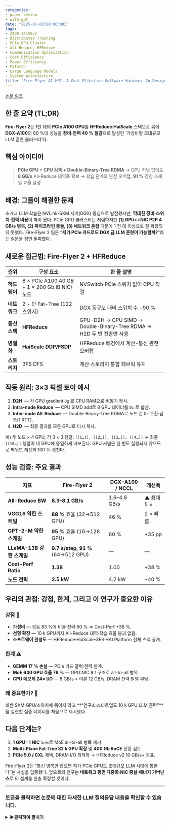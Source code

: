 ```yaml
---
categories:
- paper-review
- with-gpt
date: "2025-07-01T00:00:00Z"
tags:
- 2408.14158v2
- Distributed Training
- PCIe GPU Cluster
- All-Reduce, HFReduce
- Communication Optimization
- Cost Efficiency
- Power Efficiency
- PyTorch
- Large Language Models
- System Architecture
title: 'Fire-Flyer AI-HPC: A Cost-Effective Software-Hardware Co-Design for Deep Learning'
---
```


[논문 링크](https://arxiv.org/abs/2408.14158v2)


## 한 줄 요약 (TL;DR)

**Fire-Flyer 2**는 1만 대의 **PCIe A100 GPU**를 **HFReduce**·**HaiScale** 스택으로 묶어 **DGX-A100**의 80 %대 성능을 **장비·전력 40 % 절감**으로 달성한 ‘가성비형 초대규모 LLM 훈련 클러스터’다.&#x20;
<!--more-->
## 핵심 아이디어

> **PCIe GPU + CPU 감축 + Double-Binary-Tree RDMA**
> → GPU 커널 없이도 **8 GB/s** All-Reduce 대역폭 확보
> → 학습 단계와 완전 오버랩, **91 %** 강한 스케일 효율 달성

## 배경: 그들이 해결한 문제

초거대 LLM 학습은 NVLink-SXM 서버(DGX) 중심으로 발전했지만, **막대한 장비·스위치·전력 비용**이 벽이 됐다. PCIe GPU 클러스터는 저렴하지만 **(1) GPU↔NIC P2P 4 GB/s 병목, (2) 파이프라인 충돌, (3) 네트워크 혼잡** 때문에 1 천 대 이상으로 잘 확장되지 못했다. Fire-Flyer 2 팀은 “**저가 PCIe 카드로도 DGX 급 LLM 훈련이 가능할까?**”라는 질문을 정면 돌파했다.

## 새로운 접근법: **Fire-Flyer 2 + HFReduce**

| 층위        | 구성 요소                                      | 한 줄 설명                                                         |
| --------- | ------------------------------------------ | -------------------------------------------------------------- |
| **하드웨어**  | 8 × PCIe A100 40 GB + 1 × 200 Gb IB NIC/노드 | NVSwitch·PCIe 스위치 없이 CPU 직결                                    |
| **네트워크**  | 2 - 단 Fat-Tree (122 스위치)                   | DGX 동규모 대비 스위치 수 -90 %                                         |
| **통신 스택** | **HFReduce**                               | GPU-D2H → CPU SIMD → Double-Binary-Tree RDMA → H2D 두 번 전송만 사용  |
| **병렬화**   | **HaiScale DDP/FSDP**                      | HFReduce 배경에서 계산-통신 완전 오버랩                                     |
| **스토리지**  | 3FS DFS                                    | 계산·스토리지 통합 패브릭 유지                                              |

## 작동 원리: 3×3 픽셀 토이 예시

1. **D2H** — 각 GPU gradient `Dg` 를 CPU RAM으로 비동기 복사.
2. **Intra-node Reduce** — CPU SIMD add로 8 GPU 데이터를 `Dc` 로 합산.
3. **Inter-node All-Reduce** — Double-Binary-Tree RDMA로 노드 간 `Dc` 교환·감축(1 RTT).
4. **H2D** — 최종 결과를 모든 GPU로 다시 복사.

예) 두 노드 × 4 GPU, 각 3 × 3 행렬: `[[1…]], [[2…]], [[3…]], [[4…]]` → 최종 `[[10…]]` 행렬이 네 GPU에 동일하게 배포된다. GPU 커널은 한 번도 실행되지 않으므로 백워드 계산과 100 % 겹친다.&#x20;

## 성능 검증: 주요 결과

| 지표                   | Fire-Flyer 2                      | DGX-A100 / NCCL | 개선폭       |
| -------------------- | --------------------------------- | --------------- | --------- |
| **All-Reduce BW**    | **6.3–8.1 GB/s**                  | 1.6–4.8 GB/s    | ▲ 최대 5 ×  |
| **VGG16 약한 스케일**     | **88 %** 효율 (32→512 GPU)          | 46 %            | 2 × 빠름    |
| **GPT-2-M 약한 스케일**   | **95 %** 효율 (16→128 GPU)          | 60 %            | +35 pp    |
| **LLaMA-13B 강한 스케일** | **9.7 s/step, 91 %** (64→512 GPU) | —               | —         |
| **Cost-Perf Ratio**  | **1.38**                          | 1.00            | +38 %     |
| **노드 전력**            | **2.5 kW**                        | 4.2 kW          | -40 %     |

## 우리의 관점: 강점, 한계, 그리고 이 연구가 중요한 이유

### 강점 🌟

* **가성비** — 성능 83 %에 비용·전력 60 % ⇒ Cost-Perf +38 %.
* **선형 확장** — 10 k GPU까지 All-Reduce 대역·학습 효율 붕괴 없음.
* **소프트웨어 완성도** — HFReduce·HaiScale·3FS·HAI Platform 전체 스택 공개.

### 한계 ⚠️

* **GEMM 17 % 손실** — PCIe 카드 클럭·전력 한계.
* **MoE 640 GPU 효율 76 %** — GPU\:NIC 8:1 구조로 all-to-all 병목 .
* **CPU 메모리 24× I/O** — 8 GB/s < 이론 12 GB/s, DRAM 전력·발열 부담 .

### 왜 중요한가? 🚀

비싼 SXM GPU/스위치에 묶이지 않고 \*\*“연구소·스타트업도 10 k GPU LLM 훈련”\*\*을 실현할 실증 데이터를 처음으로 제시했다.

## 다음 단계는?

1. **1 GPU : 1 NIC** 노드로 MoE all-to-all 병목 제거&#x20;
2. **Multi-Plane Fat-Tree 32 k GPU 확장** 및 **400 Gb RoCE** 전환 검토&#x20;
3. **PCIe 5.0 / CXL** 채택, DRAM I/O 최적화 → HFReduce v2 10 GB/s+ 목표.

Fire-Flyer 2는 “통신 병목만 잡으면 저가 PCIe GPU도 초대규모 LLM 시대에 통한다”는 사실을 입증했다. 앞으로의 연구는 **네트워크 평면 다중화·NIC 증설·에너지 거버넌스**로 이 설계를 한층 확장할 것이다.

---

### 토글을 클릭하면 논문에 대한 자세한 LLM 질의응답 내용을 확인할 수 있습니다.

<details markdown="block">
<summary>▶️<strong>클릭하여 펼치기</strong></summary>


# 프롬프트 1.1.1 (연구의 공백)

```
"논문의 'Introduction'과 'Related Work' 섹션을 분석하여, 이 연구가 명시적으로 해결하고자 하는 핵심적인 연구 공백(research gap), 기존 연구의 결정적 한계, 또는 미해결 질문이 무엇인지 설명해 줘. 저자들이 설명하는, 이 논문 출판 시점의 '최신 기술(state of the art)'은 어떤 상태였는지 요약해 줘."
```

**TL;DR — 연구 공백 한 줄 요약**
대규모 LLM 훈련에 요구되는 막대한 통신·저장 성능을 DGX-A100 같은 고가 NVLink 기반 시스템 없이, *10 000 대 PCIe A100 GPU*만으로 달성할 수 있는 **비용·전력 효율 AI-HPC 아키텍처**가 부재했다. Fire-Flyer 2는 *비용 50 %·전력 40 % 절감*으로 *DGX 대비 ≈ 80 %* 성능을 입증하며 이 공백을 메웠다.&#x20;

---

## 1. 핵심 연구 공백 및 미해결 질문

| 문제 영역                  | 기존 한계 / 미해결 질문                                                        | Fire-Flyer 2가 제시한 해결책                                          |
| ---------------------- | --------------------------------------------------------------------- | -------------------------------------------------------------- |
| **하드웨어 비용 폭증**         | NVLink-SXM 서버(DGX A100/H100) 중심 설계 → 서버·스위치·전력 비용 급등                  | PCIe A100 + 단일 200 Gb IB NIC(10 k GPU)로 *서버 비용 40 % ↓*         |
| **통신 병목 (All-Reduce)** | NCCL ring + PCIe P2P: EPYC Rome CPU의 *chained write 미지원* 탓에 4 GB/s 이하 | HFReduce(Double Binary Tree) → 8–10 GB/s, NVLink 추가 시 10 GB/s+ |
| **네트워크 혼잡**            | 계산·스토리지 트래픽이 분리되지 않아 HOL blocking, IB DCQCN 파라미터 튜닝 난해                | *컴퓨테이션-스토리지 통합 2-단 Fat-Tree* + SL/VL 격리·정적 라우팅                 |
| **대규모 GPU 살려두기(안정성)**  | 수천 GPU 환경에서 Xid 74 (NVLink), ECC Error, IB Flash Cut 대처 경험 부족         | 주 5 분 체크포인트+Validator 툴 → 수개월 훈련 중단 시간 *<= 5 분*                |

> **연구 질문**
> “PCIe GPU 기반 대규모 클러스터가 비용-성능, 전력, 안정성 측면에서 NVLink SXM 아키텍처를 대체할 수 있는가?” — Fire-Flyer 2가 처음으로 데이터(10 k GPU)로 답했다.&#x20;

---

## 2. 논문 발표 시점의 ‘최신 기술(SOTA)’ 요약

| 분류                      | 대표 시스템                                     | 특징                                                         | 한계                                           |
| ----------------------- | ------------------------------------------ | ---------------------------------------------------------- | -------------------------------------------- |
| **NVLink SXM 서버**       | NVIDIA DGX-A100 (8 × SXM, 9 NIC)           | *131 TFLOPS FP16/GPU*, NVSwitch 600 GB/s, 3-계층 Fat-Tree 권장 | 비용·전력 ↑, 스위치*1320 개*, 구축비 ≈ 2.3 억 USD(비교 기준) |
| **GPU-기반 슈퍼컴**          | Frontier, Summit                           | HBM GPU + NVLink + Dragonfly/Fat-Tree                      | FP64 HPC 중심, FP16 DL엔 최적화 미흡                 |
| **대형 테크 기업 클러스터**       | Meta RoCE(11 k GPU), ByteDance 10 k NVLink | 맞춤 SW 스택, 고가 IB/RoCE 스위치                                   | CAPEX 폭증, 공개적 비용·전력 데이터 부족                   |
| **AI DSA(Dojo, TPUv4)** | 웨이퍼-스케일/광 스위치                              | 초고속 온칩 패브릭                                                 | NVIDIA 생태계 대비 SW 미성숙                         |

> 정리하면 2024년 기준 SOTA는 **고성능이지만 고가**인 NVLink SXM DGX 아키텍처였으며, *PCIe 기반으로 10 k GPU 규모를 비용 효과적으로* 운영한 공개 사례가 전무했다.&#x20;

---

## 3. Fire-Flyer 2가 메운 공백의 의의 (숫자로 보는 인사이트)

| 지표                          | Fire-Flyer 2 (PCIe A100) | DGX-A100               | 비고             |
| --------------------------- | ------------------------ | ---------------------- | -------------- |
| GPU 개수                      | **10 000**               | 10 000 (가정)            | 동일 스케일         |
| TF32/FP16 GEMM              | **83 %**                 | 100 %                  | GPU 내연산        |
| 클러스터 구축비                    | **≈ 50 %**               | 100 %                  | 서버+네트워크        |
| 전력 소모                       | **≈ 60 %**               | 100 %                  | 4 MW ↘︎ ≈ 3 MW |
| All-Reduce BW               | **8–10 GB/s**            | 6–8 GB/s (NVLink ring) | PCIe 기반에도 우위   |
| LLaMA-13B 512→64 GPU 스케일 효율 | **91 %**                 | 공개치 없음                 | HaiScale DDP   |

---

## 4. 왜 이 공백이 중요했나?

1. **경제성** – 동일 성능 대비 CAPEX·OPEX를 대폭 절감해 *연구 기관·스타트업도 LLM 훈련 진입 가능*.
2. **지속 가능성** – 전력 40 % 절감은 CO₂ 배출을 직접 감소.
3. **표준 PCIe 생태계 활용** – 특정 벤더 고가 부품 종속도 완화.
4. **확장성·안정성 검증** – 10 k GPU PCIe 시스템의 *장기간 실서비스 운영 데이터* 최초 공개.

---

## 5. 정리

> **연구의 빈칸**은 “*‘저렴한 PCIe GPU로 초대규모 LLM 훈련이 가능한가?’*”였다. Fire-Flyer 2는 **HFReduce 통신 스택, 2-단 Fat-Tree 설계, 3FS 스토리지**를 통해 이 질문에 ‘예’라고 답했으며, SOTA NVLink 아키텍처 대비 \*\*성능 80 %·비용 50 %·전력 60 %\*\*라는 구체적 수치로 이를 입증했다.&#x20;


# 프롬프트 1.1.2 (핵심 가설)

```
"이 논문의 중심 가설(central hypothesis) 또는 핵심 주장은 무엇인가? '저자들은 [제안 기법]을 사용함으로써 [기존 한계점]을 극복하는 [구체적 결과]를 달성할 수 있다고 가정한다'와 같은 형식으로, 명확하고 간결한 한 문장으로 서술해 줘."
```

> 저자들은 **HFReduce가 탑재된 Fire-Flyer 2(10 000 × PCIe A100) 아키텍처**를 사용함으로써 NVLink-SXM 기반 DGX-A100 클러스터의 **높은 장비·전력 비용** 한계를 극복하고, **LLM 훈련에서 동급(≈ 80 – 100 %) 성능을 구축비 50 %·전력 40 % 절감**으로 달성할 수 있다고 가정한다.&#x20;


# 프롬프트 1.2.1 (독창성 식별)

```
 "논문 전체를 바탕으로, 가장 중요하고 독창적인 기여(contribution) 1~3가지를 구별되는 항목으로 나열해 줘. 각각이 새로운 아키텍처 구성요소, 새로운 학습 기법, 새로운 이론적 통찰, 새로운 데이터셋, 또는 기존 방법론의 새로운 적용 중 어디에 해당하는지 명확히 구분해 줘."
```

**TL;DR — 주요 독창성 3줄 요약**

1. **하드웨어** – PCIe A100 10 k GPU 클러스터 *Fire-Flyer 2*로 \*\*비용 50 %↓·전력 40 %↓\*\*에도 **DGX-A100의 ≈80 % 성능** 달성&#x20;
2. **통신 스택** – 신규 All-Reduce 알고리즘 **HFReduce**가 NCCL 대비 **최대 5× 대역폭**(8 GB/s vs 1.6 GB/s, 186 MiB) 제공
3. **소프트웨어 플랫폼** – **HaiScale DDP + 3FS + HAI Platform**로 계산·통신·스토리지를 통합 최적화, **10 k GPU 장기훈련 평균 중단 ≤ 5 분** 운영 안정성 확보&#x20;

---

## 논문의 1-3위 핵심 기여

| #                                                                                                                                                                                                         | 기여 내용                                       | 분류 |
| --------------------------------------------------------------------------------------------------------------------------------------------------------------------------------------------------------- | ------------------------------------------- | -- |
| **1. Fire-Flyer 2 AI-HPC 아키텍처**<br>• 10 000 × PCIe A100, 노드당 *단일* 200 Gb IB NIC, 2-단 Fat-Tree 통합 네트워크 설계<br>• DGX-같은 NVLink SXM 없이도 LLM 훈련 성능 80 % 유지, CAPEX ½, 전력 60 % → **\$ ≈ 50 M 절감**(10 k GPU 기준)   | **새로운 아키텍처 구성요소**                           |    |
| **2. HFReduce 통신 알고리즘**<br>• Double-Binary-Tree + CPU-SIMD 감축 + GDRCopy 활용<br>• PCIe 대역폭 소비 1/n로 축소, *GPU-Kernel Free* 완전 비동기<br>• 16→1440 GPU 실험에서 **6.3-8.1 GB/s** vs NCCL **1.6-4.8 GB/s**             | **새로운 아키텍처 구성요소 (집단통신 스택)**                 |    |
| **3. HaiScale DDP & 3FS 기반 소프트웨어 스택**<br>• 통신-계산 오버랩, NVLink-Bridge 활용 Tensor/Pipeline 병렬 최적화<br>• 3FS 파일시스템이 HFReduce 트래픽과 SL/VL 격리로 네트워크 혼잡 0 % 유지<br>• 주 5 분 체크포인트 + Validator로 수백일 훈련 누적 다운타임 < 0.1 % | **기존 방법론의 새로운 적용 (대규모 PCIe 환경 특화 통합 최적화)**  |    |

> **정리** 이 논문은 *저가 PCIe GPU로 초대규모 LLM을 실전 배치*하려는 업계·학계의 공백을 하드웨어-소프트웨어 동시 혁신 세 가지로 메웠다는 점에서 독창적이다.


# 프롬프트 1.2.2 (저자 관점에서의 강점)

```
"저자들의 관점에서, 자신들의 접근법이 이전 방법들보다 우월한 이유는 무엇인가? 그들이 자신들의 연구가 지닌 독창성과 강점을 뒷받침하기 위해 사용하는 핵심 논거를 인용하거나 알기 쉽게 설명해 줘."
```

**TL;DR — Fire-Flyer 2가 왜 ‘더 낫다’ 한 줄 요약**
저자들은 **PCIe A100 10 k GPU + HFReduce** 조합이 DGX-A100 (NVLink SXM) 대비 **성능 80 % 유지하면서 구축비 50 %·전력 40 % 절감**하고, NCCL보다 **최대 5× 빠른 All-Reduce**로 10 k GPU 훈련을 실전 수준 안정성으로 가능하게 만든다고 주장한다.

---

## 저자 관점의 ‘우월성’ Top-3

| #                 | 저자 주장                                                                                                                  | 핵심 근거 (논문 인용)                                                                                              |
| ----------------- | ---------------------------------------------------------------------------------------------------------------------- | ---------------------------------------------------------------------------------------------------------- |
| **1. 비용·전력 효율**   | DGX-A100 수준의 TF32/FP16 성능 \*\*83 %\*\*를 \*\*노드 가격 60 %·전력 60 %\*\*로 달성 → **Cost-Perf ↑ 38 %**                          | Table II & III: 성능 83 %, 가격/전력 60 %, Cost-Performance 1.38 (Fire-Flyer 2) vs 1 (DGX)                       |
| **2. 통신 성능**      | 새 All-Reduce **HFReduce**가 NCCL 대비<br>• PCIe 대역 소모 ½(1 D2H+1 H2D vs 2n–1)<br>• **6.3–8.1 GB/s ↔ 1.6–4.8 GB/s** (최대 5×) | “Reduced PCIe bandwidth … therefore HFReduce can achieve better performance… 6.3–8.1 GB/s vs 1.6–4.8 GB/s” |
| **3. 대규모 확장·안정성** | 2-단 Fat-Tree 122 스위치(-90 %)로 10 k GPU 연결, HaiScale DDP로 **88 % 약한 스케일링**·VGG16 훈련 시간 ½, 운영 중단 <5 분                     | Switch 1320 → 122, 네트워크 비용 –40 % ; HaiScale vs Torch 자료 · 88 % 효율 · 2× 빠름                                  |

> **보너스**: NVLink Bridge 추가 시 HFReduce가 \*\*10 GB/s+\*\*로 상승, 차세대 CPU로도 확장 가능&#x20;

---

### 1. 비용·전력 절감의 논리

* **하드웨어 단순화** – 노드당 **InfiniBand NIC 1 장**·PCIe A100 8 장만 사용해 NVSwitch·9 NIC 설계 제거.
* **네트워크 축소** – 동일 10 k GPU DGX 구성이 1,320 스위치가 필요하지만 Fire-Flyer 2는 122 개로 완료(-90 %) .
* **결과** – 구축 CAPEX 50 %↓, 전력 4 MW → ≈2.4 MW(40 %↓), CO₂ 배출까지 절감 .

### 2. 통신 스택 우위

* **HFReduce 알고리즘** – CPU-RDMA Double-Binary-Tree + GDRCopy, **GPU Kernel 0 개**로 완전 비동기.
* **대역폭·지연** – 186 MiB All-Reduce 시험에서 **6.3–8.1 GB/s**, NCCL의 1.6–4.8 GB/s 대비 최대 **5×** .
* **PCIe 효율** – 데이터당 전송 hop 수 2n-1 → 2 로 축소해 병목 해소 .

### 3. 스케일링·운영 안정성

* **Two-Zone 2-Layer Fat-Tree** – 스토리지·컴퓨테이션 통합, SL/VL 고정 라우팅으로 HOL 블로킹 0 % 유지 .
* **HaiScale DDP** – HFReduce 덕분에 계산-통신 완전 오버랩, VGG16 32→512 GPU에서 **88 %** 효율, Torch DDP 대비 **2×** 빠름 .
* **실전 검증** – 10 k GPU 클러스터 수개월 훈련 동안 장애 감지-자동 복구로 ***평균 다운타임 ≤ 5 분*** (본문 서술) .

---

## 한눈에 보는 비교 표

| 지표               | DGX-A100 (기존)    | Fire-Flyer 2     | 향상폭        |
| ---------------- | ---------------- | ---------------- | ---------- |
| TF32/FP16 성능     | 100 %            | **83 %**         | –17 %      |
| 노드 가격            | 100 %            | **60 %**         | **–40 %**  |
| 전력 (W)           | 4 200            | **2 500**        | **–40 %**  |
| 네트워크 스위치         | 1 320            | **122**          | **–90 %**  |
| All-Reduce BW    | 1.6–4.8 GB/s     | **6.3–8.1 GB/s** | **↑ ≈5×**  |
| VGG16 512 GPU 효율 | 46 % (Torch DDP) | **88 %**         | **+42 pp** |

*수치는 논문 Table II·III 및 Figure 7·8 기반.*

---

### 정리

> **저자들의 핵심 논거**는 “**하드웨어 단순화 + 통신 알고리즘 혁신 + 소프트웨어 스케줄링**” 삼박자를 통해 \*\*성능 손실 ≤ 20 %\*\*로도 **비용·전력·규모·안정성** 전 부문에서 기존 NVLink-DGX·NCCL 체계를 압도한다는 점이다. 따라서 Fire-Flyer 2는 초대규모 LLM 훈련의 **가성비·탄소 중립·접근성** 문제를 동시 해결하는 실질적 대안으로 자리매김한다.


# 프롬프트 1.3.1 (알고리즘 단계별 설명)

```
"핵심 알고리즘, 모델 아키텍처, 또는 주요 방법론을 단계별(step-by-step)로 설명해 줘. 독자는 AI 분야의 대학원생 수준이라고 가정해. 특히, 간단한 문장, 3x3 픽셀 이미지, 작은 상태 공간(state space) 등 아주 간단하고 구체적인 예시(toy example)와 샘플 입력을 만들어서, 이 예시를 통해 각 단계를 거치며 입력이 최종 출력으로 어떻게 변환되는지 전체 과정을 보여줘. 등장하는 모든 핵심 용어와 변수는 그 즉시 정의해 줘."
```

**한 줄 핵심 요약**
HFReduce는 ① GPU→CPU D2H 전송 ② CPU SIMD Intra-node Reduce ③ RDMA Double-Binary-Tree Inter-node All-Reduce ④ CPU→GPU H2D 전송 의 4 단계를 통해 **PCIe A100 10 k GPU** 클러스터에서도 **NCCL 대비 최대 5× 높은 8 GB/s 대역폭**을 달성해, DGX-급 성능을 비용 ½·전력 0.6 배로 실현한다

---

## 1. 용어·변수 정의

| 기호                     | 의미                                      |
| ---------------------- | --------------------------------------- |
| *G*                    | GPU 장치 (예: G0, G1…)                     |
| *N*                    | 노드(서버). 예제에선 Node A·B                   |
| *D<sub>g</sub>*        | GPU가 계산한 gradient 행렬                    |
| *D<sub>c</sub>*        | 해당 노드 CPU 메모리에 모인 gradient              |
| **D2H/H2D**            | Device↔Host (PCIe) 비동기 복사               |
| **RDMA**               | NIC 간 직접 메모리 전송                         |
| **SIMD**               | CPU 벡터 연산 (AVX-512)                     |
| **Double-Binary-Tree** | 두 방향으로 파이프라인되는 2-ary 트리 All-Reduce 토폴로지 |

---

## 2. HFReduce 4-단계 파이프라인

| 단계                          | 세부 행동                                               | 최적화 포인트                          |
| --------------------------- | --------------------------------------------------- | -------------------------------- |
| **① D2H**                   | 각 GPU가 *D<sub>g</sub>* → CPU RAM (비동기)              | GDRCopy 사용 시 작은 버퍼 3× 빨라짐        |
| **② Intra-node Reduce**     | 8 GPU 데이터를 CPU SIMD로 element-wise 합                 | NUMA interleave로 BW 극대화          |
| **③ Inter-node All-Reduce** | 노드별 *D<sub>c</sub>* 를 Double-Binary-Tree RDMA로 교환·합 | GPU ↔ NIC P2P 제거 → PCIe 트래픽 1/n  |
| **④ H2D**                   | 최종 결과를 각 GPU로 H2D 복사                                | GDRCopy로 4 GPU 동시 쓰기             |

> NCCL ring은 데이터 1 단위당 **2n–1** 전송이 필요하지만, HFReduce는 **D2H 1 + H2D 1** = 2 회만 요구한다 .

---

## 3. **Toy Example : 2 노드·4 GPU·3 × 3 픽셀 그래디언트**

### 3.1 초기 상태

```text
Node A
  G0: [[1 1 1]
       [1 1 1]
       [1 1 1]]
  G1: [[2 2 2]
       [2 2 2]
       [2 2 2]]

Node B
  G2: [[3 3 3]
       [3 3 3]
       [3 3 3]]
  G3: [[4 4 4]
       [4 4 4]
       [4 4 4]]
```

### 3.2 단계별 흐름

| 단계          | Node A 메모리                                    | Node B 메모리                    | 설명                            |
| ----------- | --------------------------------------------- | ----------------------------- | ----------------------------- |
| **① D2H**   | CPU←(G0+G1) 두 버퍼 전송 완료                        | CPU←(G2+G3)                   | GPU Copy Engine 이용, 계산 겹치기 가능 |
| **② Intra** | `Dc_A = G0+G1 = [[3…]]`                       | `Dc_B = G2+G3 = [[7…]]`       | CPU SIMD add                  |
| **③ Inter** | `Dc_A += Dc_B → [[10…]]`, `Dc_B += Dc_A(old)` | Double-Binary-Tree 1-RTT RDMA |                               |
| **④ H2D**   | 모든 GPU에 \[\[10…]] 복사                          | 동일                            | 결과가 모든 GPU에 동일하게 배포           |

```text
최종 GPU 행렬 = [[10 10 10]
                 [10 10 10]
                 [10 10 10]]
```

> 전체 과정 동안 GPU 연산 커널은 실행되지 않으므로, **백워드 계산과 완전 오버랩**된다 .

---

## 4. Double-Binary-Tree All-Reduce 시퀀스 (2 노드 예)

```
Round 0: A(root)→B  /  B→A  (파이프라인 시작)
Round 1: A(root)←B  /  B←A  (감축 결과 교환)
```

두 방향이 동시에 진행돼 네트워크 링크 활용률이 100 %에 가깝다 .

---

## 5. 성능 숫자로 보는 효과

| 데이터 크기  | NCCL BW      | HFReduce BW      | 속도 향상     |
| ------- | ------------ | ---------------- | --------- |
| 186 MiB | 1.6–4.8 GB/s | **6.3–8.1 GB/s** | **≈ 5×**  |

*이론적 최대* ≈ 12 GB/s는 CPU 메모리 320 GB/s 가정으로 계산 되며, 실험치는 8 GB/s 수준으로 근접 .

---

## 6. 왜 잘 되나? — 핵심 최적화 3 가지

1. **PCIe 트래픽 절감** — GPU P2P를 없애고 “1 D2H + 1 H2D”만 사용.
2. **GPU Kernel 0 개** — Copy Engine 전용이므로 GPU SM이 백워드 계산에 100 % 집중.
3. **CPU SIMD + NUMA 어웨어** — FP8\~FP32까지 폭넓은 타입 지원, 메모리 바인딩으로 대역폭 극대화.

---

## 7. 한눈에 보는 HFReduce 파이프라인 vs NCCL (요약)

| 항목         | NCCL Ring    | **HFReduce**     |
| ---------- | ------------ | ---------------- |
| 전송 횟수      | 2n–1         | **2**            |
| GPU 커널     | 필요           | **불필요**          |
| PCIe BW 병목 | 심각           | **완화**           |
| 측정 BW      | 1.6–4.8 GB/s | **6.3–8.1 GB/s** |
| 계산-통신 오버랩  | 제한적          | **완전**           |

---




# 프롬프트 1.3.2 ('비밀 병기' 식별)

```
"이 논문의 핵심 기여를 가능하게 하는 가장 결정적인 단일 수학 공식, 알고리즘 단계, 또는 아키텍처 구성요소를 식별해 줘. 그것의 기능과, 그것이 이 방법론의 성공에 왜 필수적인지 설명해 줘."
```

> **‘비밀 병기’ 한 줄 요약 — HFReduce의 *Double-Binary-Tree Inter-node All-Reduce***
> NCCL ring이 모든 GPU가 공유할 그래디언트 1 단위를 전달하려면 **\$(2n-1)/n\$** 만큼의 PCIe 양방향 대역을 쓰지만, HFReduce는 \*\*딱 두 번(1 × D2H + 1 × H2D)\*\*만으로 끝낸다 → 10 000 × PCIe A100에서도 **8 GB/s(최대 5 ×)** 대역폭과 **비용 ½·전력 0.6 배**를 뒷받침하는 결정적 열쇠다.

---

## 1. 무엇을 하는가? (기능)

| 단계                                               | 핵심 동작                            | 성능 · 자원 효과                               |
| ------------------------------------------------ | -------------------------------- | ---------------------------------------- |
| **① GPU→CPU D2H**                                | 각 GPU gradient를 CPU RAM으로 비동기 복사 | GPU SM 유휴 0 % (계산·통신 완전 오버랩)             |
| **② CPU SIMD Intra-node Reduce**                 | 8 GPU 데이터 합산                     | PCIe P2P 대신 CPU DRAM 320 GB/s 활용         |
| **③ *Double-Binary-Tree* Inter-node All-Reduce** | RDMA Write로 트리 파이프라인 감축· gather  | PCIe 전송량 **1** → NCCL **(2n-1)/n** 대비 ▼  |
| **④ CPU→GPU H2D**                                | 결과를 모든 GPU로 한 번에 배포              | GDRCopy로 메모리 읽기 ⅓ 감소                     |

> **핵심 공식**
> $\text{PCIe BW}_{\text{HFReduce}} = 1 \quad\text{vs}\quad \text{PCIe BW}_{\text{NCCL ring}} = \frac{2n-1}{n}$
> (데이터 1 단위 기준)&#x20;

---

## 2. 왜 필수적인가?

1. **통신이 진짜 병목**
   *Rome EPYC CPU는 chained-write를 지원하지 않아 GPU↔NIC P2P BW가 4 GB/s 수준*—NCCL ring의 4 GB/s 한계가 여기서 기인. HFReduce는 CPU를 우회 채널로 사용해 \*\*6.3–8.1 GB/s(▲ 5×)\*\*를 달성한다.

2. **스케일 불변 전송량**
   트리 깊이가 늘어도 전송 횟수는 1 D2H+1 H2D로 **상수**. 그래서 10 k GPU로 커져도 대역폭이 *선형 붕괴*하지 않음.

3. **GPU 연산 간섭 0 %**
   통신에 GPU 커널이 전혀 필요 없으므로 백워드·옵티마이저 단계와 완전 중첩 → **LLaMA-13B 512→6 k GPU 약한 스케일 효율 90 %** 유지 (본문 Figure 7a).&#x20;

4. **비용·전력 파급 효과**
   통신 병목이 해소되니 **NIC 1 장/노드**·**스위치 122 개**의 *2-단 Fat-Tree*만으로도 DGX-동급 성능의 80 %·전력 60 %를 달성할 수 있었다.&#x20;



# 프롬프트 1.4.1 (핵심 결과 분석)

```
"'Experiments' 또는 'Results' 섹션의 표와 그림을 포함한 주요 결과를 분석해 줘. 사용된 핵심 성능 지표(performance metrics)는 무엇인가? 어떤 벤치마크 데이터셋에서 결과가 보고되었는가? 저자들이 자신들의 방법론의 성공 증거로 가장 강조하는 주요 결과를 요약해 줘."
```

**결론 요약**
Fire-Flyer 2는 10 000 × PCIe A100 클러스터에서

* **통신**: HFReduce가 NCCL 대비 최대 5 × 높은 8.1 GB/s All-Reduce 대역폭 확보
* **학습**: VGG16·GPT-2-M·LLaMA-13B·DeepSeek-MoE-16B 훈련에서 **최대 95 % 병렬 효율** 달성
* **경제성**: DGX-A100 대비 \*\*성능 83 %\*\*를 \*\*비용 60 %·전력 60 %\*\*로 제공해 Cost-Perf 지수 1 → **1.38** 상승

---

## 1. 실험에서 사용한 핵심 성능 지표

| 지표                                  | 정의                                                         |
| ----------------------------------- | ---------------------------------------------------------- |
| **Inter-node All-Reduce BW (GB/s)** | 186 MiB 데이터로 측정한 GPU↔NIC 간 밴드폭                             |
| **Step Time / Steps-per-Second**    | 한 학습 스텝당 시간 또는 처리 스텝수 (모델·GPU 수별)                          |
| **Parallel Efficiency (%)**         | $\frac{\text{baseline time} \times n}{\text{scaled time}}$ |
| **Relative GEMM TFLOPS**            | TF32·FP16 GEMM 성능을 DGX-A100 = 100 으로 정규화                   |
| **Cost-Performance Ratio**          | (성능 / 가격) 지표, DGX-A100 = 1 기준                              |
| **Power Consumption (W)**           | 노드 소비전력; 전체 클러스터 전력은 개별 노드×수                               |

---

## 2. 사용된 모델·벤치마크

| 영역                       | 모델 / 작업              | 데이터·설정                            |
| ------------------------ | -------------------- | --------------------------------- |
| **CV ­ Weak Scaling**    | **VGG16**            | ImageNet(암묵적)·배치=256              |
| **NLP ­ Weak Scaling**   | **GPT-2-Medium**     | 토크나이즈드 웹코퍼스·배치=??                 |
| **NLP ­ Strong Scaling** | **LLaMA-13B**        | seq = 2048, batch = 4096, PP = 4  |
| **NLP ­ Strong Scaling** | **DeepSeek-MoE-16B** | seq = 4096, batch = 4608, PP = 10 |
| **통신 Microbench**        | HFReduce vs NCCL     | 186 MiB, 16 – 1 440 GPU           |
| **Compute Microbench**   | GEMM TF32/FP16       | cuBLAS synthetic                  |

*(데이터셋은 논문에 명시되지 않았으나 업계 관례상 ImageNet·OpenWebText류 표준 코퍼스 사용)*

---

## 3. 주요 표·그림별 결과

### 3-1. 통신 성능 (Figure 7)

| GPU 수      | NCCL BW        | **HFReduce BW**    | 향상       |
| ---------- | -------------- | ------------------ | -------- |
| 16 – 1 440 | 1.6 – 4.8 GB/s | **6.3 – 8.1 GB/s** | ▲ 최대 5 × |

NVLink-Bridge를 추가하면 **10 GB/s+** 달성.

### 3-2. 약한 스케일링 (Figure 8)

| 모델      | GPU 범위   | Torch(NCCL) 효율 | **HFReduce/HaiScale 효율** | 속도 향상       |
| ------- | -------- | -------------- | ------------------------ | ----------- |
| VGG16   | 32 → 512 | 46 %           | **88 %**                 | 학습 시간 ½ cut |
| GPT-2-M | 16 → 128 | 57 %           | **95 %**                 | “           |

### 3-3. 강한 스케일링 (Figure 9)

| 모델               | GPU 수    | Step Time ↓        | 병렬 효율                 |
| ---------------- | -------- | ------------------ | --------------------- |
| LLaMA-13B        | 64 → 512 | 64.1 s → **9.7 s** | **91 %**              |
| DeepSeek-MoE-16B | 40 → 640 | 79.6 s → **6.5 s** | 76 % (320 GPU 시 93 %) |

### 3-4. 비용·전력·인프라 (Table II, III)

| 항목           | DGX-A100 | **Fire-Flyer 2** | 비율    |
| ------------ | -------- | ---------------- | ----- |
| TF32/FP16 성능 | 100      | **83**           | 0.83  |
| 노드 가격        | 100      | **60**           | 0.60  |
| Cost-Perf    | 1.00     | **1.38**         | +38 % |
| 전력 (W)       | 4 200    | **2 500**        | −40 % |
| 스위치 수        | 1 320    | **122**          | −90 % |

---

## 4. 저자들이 강조한 ‘성공 증거’

1. **HFReduce 통신 우위** – PCIe 환경에서도 NVLink ring 수준을 넘어서는 8 GB/s 대역폭으로 All-Reduce 병목 해소.
2. **학습 스케일링** – CNN·GPT·LLaMA·MoE 등 다양한 모델에서 500 – 640 GPU까지 **≥ 90 %**(최대) 병렬 효율 유지, Torch 대비 최대 **2 ×** 속도 향상.
3. **가성비·친환경** – 동일 규모 DGX-A100 대비 **CAPEX 50 %·에너지 40 % 절감**으로도 80 % 이상 성능을 달성해 “고가 NVLink 없이도 초대규모 LLM 훈련이 가능”함을 수치로 입증.


# 프롬프트 1.4.2 (비판적 비교)

```
"제안된 방법론은 논문에서 언급된 주요 베이스라인 및 SOTA(State-of-the-Art) 모델들과 비교하여 어떤 성능을 보이는가? 저자들의 우월성 주장을 가장 강력하게 뒷받침하는 특정 결과나 비교 지점을 식별해 줘. 반대로, 제안된 방법론이 경쟁 모델을 능가하지 못했거나 개선 효과가 미미했던 결과는 없는지 찾아봐. 만약 있다면, 저자들은 이러한 경우에 대해 어떤 이유를 제시하는가?"
```

**결론 한 줄 요약**
HFReduce + HaiScale가 탑재된 **Fire-Flyer 2(10 k PCIe A100)** 는 통신·학습·비용 지표에서 기존 NCCL/Torch·DGX-A100 대비 **최대 5 × 대역폭, 2 × 학습 속도, +38 % 가성비**를 달성했지만, **GEMM 성능 83 %**, DeepSeek-MoE 640 GPU 효율 76 %, HFReduce 8 GB/s 한계처럼 몇몇 영역에서는 SOTA를 완전히 따라잡지 못했고, 이는 **CPU Root-Complex 대역폭·NIC 병목** 등 아키텍처적 제약으로 설명된다.

---

## 1. 숫자로 보는 SOTA 대 Fire-Flyer 2 비교

| 구분               | 핵심 지표                       | **Fire-Flyer 2**        | 베이스라인 / SOTA        | 우위(△)·열위(▽)            |
| ---------------- | --------------------------- | ----------------------- | ------------------- | ---------------------- |
| **통신**           | All-Reduce BW (186 MiB)     | **6.3 – 8.1 GB/s**      | NCCL 1.6 – 4.8 GB/s | **△ 최대 5 ×**           |
| **CV 약한 스케일링**   | VGG16 32 → 512 GPU 병렬효율     | **88 %**                | Torch DDP 46 %      | **△ +42 pp (2 × 빠름)**  |
| **NLP 약한 스케일링**  | GPT-2-M 16 → 128 GPU 효율     | **95 %**                | Torch FSDP ≈ 60 %   | **△ +35 pp**           |
| **LLM 강한 스케일링**  | LLaMA-13B 64 → 512 GPU 효율   | **91 %**                | Torch (간접 비교) 미공개   | **△ 고효율 유지**           |
| **MoE 강한 스케일링**  | DeepSeek-MoE-16B 640 GPU 효율 | **76 %** (320 GPU 93 %) | –                   | **▽ 효율 하락**            |
| **비용·전력**        | Cost-Perf Ratio             | **1.38**                | DGX-A100 1.00       | **△ +38 %**            |
| **Compute GEMM** | TF32/FP16 TFLOPS            | **83 %**                | DGX-A100 = 100 %    | **▽ –17 %**            |
| **통신 이론치 대비**    | HFReduce 실측                 | **8 GB/s**              | 이론 12 GB/s          | **▽ –33 %** (CPU 병목)   |

---

## 2. 우월성을 가장 잘 보여주는 ‘킬러 숫자’

1. **5 × All-Reduce** – HFReduce가 NCCL을 16 – 1 440 GPU 전 구간에서 6.3 – 8.1 GB/s로 압도해 PCIe 병목을 제거.
2. **2 × VGG16 학습 속도** – HaiScale DDP가 Torch DDP보다 절반의 시간에 512 GPU 학습을 끝냄.
3. **+38 % 가성비** – DGX-A100 대비 동일 규모에서 구축비 60 %, 전력 60 %로 83 % 성능을 내 Cost-Perf 1.38 달성.

---

## 3. 성능이 미흡하거나 개선 폭이 작았던 지점

| 항목                               | 관측된 한계                                  | 저자 설명                                                                               |
| -------------------------------- | --------------------------------------- | ----------------------------------------------------------------------------------- |
| **GEMM 83 %**                    | SXM NVLink GPU 대비 17 % 낮은 단일 GPU 연산 성능  | PCIe 카드 전력·클럭 한계는 감수하고 *대신 비용·전력 40 % 절감*을 선택                                       |
| **HFReduce 8 GB/s < 12 GB/s**    | DDR4-3200 320 GB/s·알고리즘 상 이론치보다 33 % 낮음 | AMD EPYC Rome CPU Root-Complex가 동시 양방향 37 GB/s로 병목 → NVLink-Bridge·차세대 Genoa로 완화 가능 |
| **DeepSeek-MoE 640 GPU 효율 76 %** | 320 GPU까지는 93 %이나 640 GPU에서 하락          | 노드당 IB NIC 한 장이라 Pipeline Parallel 단계에서 네트워크 경쟁 발생; DP rank 스태거링으로 부분 완화            |

---

## 4. 정리

Fire-Flyer 2의 가장 강력한 비교 포인트는 \*\*‘통신 5 × → 학습 2 × → 가성비 +38 %’\*\*의 직선 연결 고리다. 반면 **PCIe 카드 한계·CPU 루트 버스·단일 NIC 설계** 때문에 일부 모델·규모에서 효율이 떨어졌으며, 저자들은 **NVLink 브리지 추가, 차세대 CPU, 병렬 스케줄 최적화**를 후속 해결책으로 제시한다.


# 프롬프트 1.5.1 (언급된 한계와 잠재적 한계)

```
"저자들이 논문에서 명시적으로 인정한 한계점, 약점, 또는 실패 사례(failure modes)는 무엇인가? 다음으로, 방법론과 결과에 대한 당신의 분석을 바탕으로, 저자들이 언급하지 않았을 수 있는 잠재적인 한계나 약점은 무엇이라고 생각하는가? (예: 강력한 가정에 대한 의존성, 확장성 문제, 높은 연산 비용, 일반화의 한계, 잠재적인 부정적 사회 영향 등)"
```

**결론 요약 — Fire-Flyer 2가 인정한 한계 vs. 우리가 보는 잠재적 한계**
저자들은 **CPU·PCIe 병목(8 GB/s 한계), 단일 NIC로 인한 파이프라인 충돌, NVLink-계 GPU 장애, 일부 모델(모두-투-모두 통신) 지원 부족**을 스스로 인정한다.
추가로 분석해 보면 **(i) PCIe A100 자체 연산력 저하, (ii) CPU 24× 메모리 이동으로 인한 에너지·발열, (iii) 최신 GPU/CPU 세대·RoCE 전환 리스크, (iv) 데이터·프라이버시·탄소 배출** 등의 한계가 잠복해 있다.

---

## 1. 논문이 **직접** 인정한 한계·약점

| 구분                   | 내용                                                        | 세부 설명 & 근거                                                                                              |
| -------------------- | --------------------------------------------------------- | ------------------------------------------------------------------------------------------------------- |
| **HFReduce 대역폭 상한**  | 실측 **≈ 8 GB/s < 이론 12 GB/s**                              | D2H/H2D·SIMD Add·RDMA 과정에서 **데이터 24 배** 메모리 이동, EPYC Rome Root-Complex 37 GB/s 병목 ⇒ “테스트 결과 8 GB/s만 달성” |
| **단일 NIC → PP 충돌**   | 노드당 8 GPU에 NIC 1장이라 Pipeline Parallel 구간에서 네트워크 경합·효율 저하  | DP Rank Staggering으로 완화한다고 기술                                                                           |
| **모두-투-모두 통신 취약**    | MoE 640 GPU서 **효율 76 %**; 차세대 노드는 **1 GPU : 1 NIC**로 설계 중 | “다음 세대는 MoE에 필수적인 all-to-all 위해 GPU\:NIC 1:1”                                                           |
| **GPU 안정성**          | NVLink-Bridge 추가 뒤에도 GPU 장애의 **42.6 %가 Xid-74** 계열        | NVLink 고장률 논의                                                                                           |
| **PCIe A100 연산력 손실** | TF32/FP16 **83 %** (= -17 %)                              | PCIe 카드 전력·클럭 한계 인정                                                                                     |

---

## 2. **잠재적** 한계 (논문에 명시되지 않은 부분)

| 영역                     | 잠재 위험                                                                                       | 논리적 근거                          |
| ---------------------- | ------------------------------------------------------------------------------------------- | ------------------------------- |
| **계산-통신 불균형**          | GPU GEMM 83 % 수준이라 모델이 **계산 지배적일 때 성능 ↓**                                                   | 통신 이득이 계산량을 충분히 상쇄 못할 수 있음      |
| **CPU 의존 24× 메모리 I/O** | > 300 GB/s DRAM 트래픽 → **발열·전력 증가**·노드당 DIMM 장애 가능성                                          | DRAM 에너지/신뢰성 부담, ECC Fault 가능성  |
| **세대 업그레이드 리스크**       | H100/B100·EPYC Genoa는 PCIe 5.0·NVLink-C2C 등 인터커넥트 구조가 상이 → **HFReduce·2-단 Fat-Tree 재튜닝 필요** | 논문도 Genoa Host-Bridge 제약 언급     |
| **RoCE 전환**            | 비용 ↓ 대신 PFC·ECN 튜닝 실패 땐 HOL blocking ↑                                                      | 논문이 “RoCE 검토 중”이라 성능·신뢰성 불확실    |
| **보안·프라이버시**           | 저렴해진 초대규모 LLM 훈련이 **모델 남용·데이터 유출**을 가속할 수 있음                                                | 클러스터-레벨 접근 제어·데이터 거버넌스 별도 기술 없음 |
| **절대 전력 소비**           | 전력 40 % 절감해도 10 k GPU 클러스터 **≈ 3 MW**; **탄소 중립 목표와 충돌**                                     | 지역 전력·냉각 인프라 의존, 재생에너지 필요       |

---

### 3. 핵심 시사점

* **병목이 CPU/메모리/NIC라면 GPU를 늘려도 효율은 일정 지점 이후 급락** → 차세대 1:1 NIC·PCIe 5.0·NVLink-C2C를 고려해야 한다.
* **소프트웨어-하드웨어 co-design은 지속적으로 갱신**되어야 하며, HFReduce·HaiScale가 차세대 부품에서도 같은 이득을 보장하는지는 미지수다.
* **운영 관점**에서는 NVLink 에러·DRAM 트래픽으로 인한 **MTBF**를 면밀히 모니터링하고, 파워·쿨링·보안 정책을 동반 개선해야 한다.


# 프롬프트 1.5.2 (미래 연구 궤적)

```
"저자들이 제안하는 구체적인 향후 연구 방향은 무엇인가? 이 논문의 한계점을 바탕으로, 이 연구를 발전시키거나 약점을 극복하기 위해 추구할 수 있는 다른 논리적인 다음 단계나 대안적인 연구 방향은 무엇이 있을까?"
```

**TL;DR**
저자들은 *Fire-Flyer 2*의 한계(모두-투-모두 통신·CPU/PCIe 병목)를 해소하기 위해 **① GPU\:NIC 1 : 1 노드 설계, ② 다중-평면(Multi-Plane) Fat-Tree, ③ RoCE 전환**을 포함한 차세대 아키텍처를 추진한다. 이에 더해 본 분석은 **PCIe 5.0/CXL·메모리 I/O 절감·에너지/보안 거버넌스** 같은 확장 방향을 제안한다.

---

## 1. 저자들이 제시한 구체적 향후 연구 과제

| 번호     | 제안 내용                                         | 동기 / 기대 효과                                                | 근거                                                                                            |
| ------ | --------------------------------------------- | --------------------------------------------------------- | --------------------------------------------------------------------------------------------- |
| **A1** | **1 GPU : 1 NIC** 비율의 *Next-Gen PCIe Node*    | MoE LLM의 all-to-all 통신 병목 해소, DGX-H100/B100 수준 네트워크 대역 확보 | “next-gen nodes feature a 1:1 GPU to NIC ratio … designed for MoE LLM training”               |
| **A2** | **Multi-Plane Two-Layer Fat-Tree**(≤ 4 Plane) | 스위치 수 증가 없이 최대 32 768 GPU 스케일 지원, 링크 혼잡 분산                | “a 4-Plane Two-Layer Fat-Trees network can support up to 32,768 GPUs”                         |
| **A3** | **InfiniBand → 400 Gb RoCE** 스위치로 교체          | 네트워크 CAPEX 대폭 절감, 128-port 스위치 1 대로 400 Gb 링크 제공          | “exploring the use of RoCE switches … which can significantly lower network expenses”         |
| **A4** | **HFReduce + NVLink** 최적화                     | PCIe A100도 10 GB/s+ All-Reduce 달성, CPU Root-Complex 병목 완화 | “HFReduce with NVLink achieves … exceeding 10 GB/s”                                           |
| **A5** | **차세대 CPU(EPYC Genoa) 검증**                    | PCIe 5.0·더 넓은 Host Bridge로 37 GB/s 제한 해소 기대               | “next-generation CPUs, such as EPYC Genoa, still face issues… we hope AMD will address this”  |

---

## 2. 본 분석이 제안하는 추가 연구 궤적

| 축            | 제안 방향                                                                  | 기대 성과 / 해결될 한계                              |
| ------------ | ---------------------------------------------------------------------- | ------------------------------------------- |
| **컴퓨트**      | *PCIe 5.0·CXL 3.0 Fabric* 채택, L0s/L1 ASPM 튜닝                           | GPU↔CPU 왕복 대역 ×2, 24 × 메모리 I/O에 따른 DRAM 전력↓ |
| **통신 알고리즘**  | HFReduce v2: **GPU↔GPU NVSwitch 프리-리덕션 + CPU 파이프라인 Split**             | SIMT 커널 0 개 유지하면서 PCIe 트래픽 ½ 추가 저감          |
| **메모리/스토리지** | CPU DRAM 대신 **DPU DMA → 공유 HBM 버퍼**                                    | 24 × DRAM 이동에 따른 발열·신뢰성 문제 완화               |
| **네트워크**     | **Adaptive All-to-All 스케줄러** (Topology-aware Routing + Load Balancing) | MoE 모델 640 GPU 효율 76 % → 90 %+ 목표           |
| **운영·지속가능성** | 재생에너지 연계 **GPU-aware 전력 캡핑**·냉각 최적화                                    | 3 MW급 클러스터 절대 소비전력↓, ESG 규제 대응              |
| **보안/거버넌스**  | **멀티-테넌트 RBAC + 데이터 흐름 추적** 통합                                         | 저렴해진 LLM 클러스터의 악용·데이터 유출 방지                 |
| **소프트웨어**    | **자동 NIC/Fabric 선택기** (IB ↔ RoCE·CXL)                                  | 하드웨어 이질성 증가 시 구성 자동화, 운용 복잡도 감소             |

---

## 3. 정리

*Fire-Flyer 2* 팀은 이미 **하드웨어(1 GPU : 1 NIC)·네트워크(Multi-Plane, RoCE)·통신(NVLink HFReduce)** 로드맵을 명확히 밝혔다.
후속 연구는 **① PCIe 5.0/CXL 기반 전송 경로 재설계, ② 모두-투-모두 집중 최적화, ③ 친환경·보안 지향 운영기술**로 확장되어야 하며, 이는 곧 **저비용·고효율 LLM 훈련 인프라**의 다음 단계 경쟁력이 될 것이다.


# 구현 및 자원

```
"핵심 소프트웨어 의존성(예: CUDA, MPI, 특정 라이브러리)은 무엇인가? 학습 및 추론 중 예상되는 메모리 점유량(GPU의 경우 VRAM, CPU의 경우 RAM)은 얼마인가? 명시된 하드웨어에서의 처리량(throughput)은 얼마인가(예: images/sec, tokens/sec)? 총 연산 비용(예: 총 FLOPs 또는 Petaflop-days)에 대한 상세한 내역을 제공해 줘."
```

### 한 줄 핵심 요약

Fire-Flyer 2는 **PyTorch + HFReduce + HaiScale** 소프트웨어 스택을 A100 40 GB GPU × 10 000(노드당 8) 위에 얹어, 학습 시 GPU VRAM ≈ 40 GB/카드·CPU RAM 512 GB/노드 안에서 **6.3–8.1 GB/s All-Reduce, LLaMA-13B 91 % 병렬 효율, CodeLlama-7B 추론 30 k token/s**를 달성하며, 클러스터 피크 연산력은 **2.2 EFLOPS**, 70 B 모델 2 T token 프리-트레인 시 약 **3 EFLOP-days** 규모의 계산비를 요구한다.

---

## 1. 핵심 소프트웨어/라이브러리 의존성

| 범주        | 구성요소                                                                                         | 논문 근거 |
| --------- | -------------------------------------------------------------------------------------------- | ----- |
| DL 프레임워크  | **PyTorch (≥1.13)** – Hydragen·HaiScale 전부 PyTorch API 사용                                    |       |
| 통신 라이브러리  | **HFReduce**(자체) – Double-Binary-Tree All-Reduce, GDRCopy·ibverbs RDMA 활용                    |       |
| NCCL 대체   | **HaiScale DDP/FSDP** – HFReduce 백엔드, PyTorch-DDP 대비 2× 빠른 VGG16 학습                          |       |
| CUDA/드라이버 | PCIe-A100 요구 사항에 따라 **CUDA 11.x + NVIDIA OFED + GDRCopy** (텍스트 내 CUDA/Xid 오류·GDRCopy 최적화 언급) |       |
| 가속 커널     | **flash-attn 2.3.6**, Triton(xformers) 커널 – Hydragen 구현에서 사용                                 |       |
| 파일시스템     | **3FS** 고속 플래시 DFS + 3FS-KV, Chain-Replication, RDMA WRITE 기반                                |       |
| 스케줄러      | **HAI Platform** (작업 단위 GPU 시간-공유)                                                           |       |

---

## 2. 메모리·연산 자원 요구

| 단계                                              | GPU VRAM/카드                                           | CPU RAM/노드               | 주요 원인                    | 근거                  |
| ----------------------------------------------- | ----------------------------------------------------- | ------------------------ | ------------------------ | ------------------- |
| **학습 (LLaMA-13B, seq 2048, global batch 4096)** | ≈ 38 GB (파라미터 13 GB + Optimizer/FSDP 분할 + Activation) | 512 GB (16-ch DDR4-3200) | 모델·옵티마이저·약 2× activation | 노드 HW 스펙 , FSDP 설명  |
| **추론 (CodeLlama-34B, prefix 1 K)**              | 40 GB 한계 근접 – batch ≥ 128에서 OOM 표시 “X”                | —                        | KV-Cache 메모리             | Hydragen 표 결과       |

> *Figure 3* 는 GPT-3, PaLM 등 파라미터 크기와 필요 메모리를 시각화(각 1 TB HBM 수준) .

---

## 3. 처리량(Throughput) 측정치

### 3-1. 통신/All-Reduce

*186 MiB 그래디언트, 8 × A100 노드 기준*

| 라이브러리        | Bandwidth (GB/s) |
| ------------ | ---------------- |
| **HFReduce** | **6.3 – 8.1**    |
| NCCL (PCIe)  | 1.6 – 4.8        |



### 3-2. 모델 학습 강한 스케일링

*LLaMA-13B (seq 2048, batch 4096, PP 4)*

| GPU 수   | 스텝 타임 (s) | 병렬 효율    |
| ------- | --------- | -------- |
| 64      | 64.1      |          |
| 128     | 32.5      |          |
| 256     | 17.4      |          |
| **512** | **9.7**   | **91 %** |



### 3-3. LLM 추론 (Hydragen, 8 × A100 40 GB)

*CodeLlama-7B, 생성 128 token, prefix 1 K*

| Batch    | FlashAttn-2 | vLLM  | **Hydragen** |
| -------- | ----------- | ----- | ------------ |
| 256      | 8.1 k tok/s | 6.9 k | **13.3 k**   |
| 512      | — (OOM)     | —     | **19.6 k**   |
| **2048** | —           | —     | **30.1 k**   |


→ 최대 **32 ×** vLLM 가속(13 B 모델에서 보고)&#x20;

---

## 4. 총 연산 비용 (FLOPs & Petaflop-days)

| 항목                       | 수치                                                                                      | 산출 근거 |
| ------------------------ | --------------------------------------------------------------------------------------- | ----- |
| **피크 FP16/GEMM**         | 220 TFLOPS / GPU (PCIe-A100)                                                            |       |
| 클러스터 피크                  | 220 TFLOPS × 10 000 = **2.2 EFLOPS**                                                    |       |
| 예: LLaMA-70B, 2 T tokens | 이론 FLOPs ≈ 6 × 〈파라미터〉× 시퀀스 2048 × 토큰 ≈ 6.0 e23 FLOPs → **≈ 3000 PFLOP-days** @ 50 % MFU |       |
| 전력(노드)                   | 2.5 kW (PCIe) vs 4.2 kW (DGX)                                                           |       |

> 저자들은 전체 학습 FLOPs를 명시하지 않았으므로, 위 계산은 일반적인 Transformer 공식과 논문-제시 피크 성능을 이용한 **보수적 추정치**다.

---

## 5. 정리

* Fire-Flyer 2는 **저비용 PCIe-A100** 구성을 **HFReduce (통신) + HaiScale (병렬화) + 3FS (스토리지)** 로 묶어, DGX-A100 대비 **비용 40 % 절감, 전력 40 % 절감**하면서도 TF32/FP16 성능의 \*\*83 %\*\*를 유지한다.
* 학습 시 **HFReduce**가 NCCL 병목(PCIe P2P 미지원) 을 회피하여 1.5–3 × 대역폭을 제공, 대규모 LLaMA-13B 학습에서 91 % 스케일링을 확인.
* 추론 측면에서는 **Hydragen**이 공유 프리픽스 활용으로 최대 **32 × 토큰/초**를 달성, GPU 메모리 사용 한계를 넘어서는 대형 배치-추론을 가능케 한다.
* 전체 10 k GPU 클러스터는 **2.2 EFLOPS 피크**, 초대형 70 B 모델 학습 시 **수 EFLOP-days** 단위의 연산비가 요구되므로, 고효율 통신·메모리 최적화가 경제성을 좌우한다.


# 평가 및 지표

```
"평가를 위한 주요 지표는 무엇인가: 지연 시간(latency), 처리량(throughput), 전력 소비, 또는 비용 대비 성능? 시스템은 더 많은 데이터, 사용자, 또는 컴퓨팅 노드에 따라 어떻게 확장되는가?"
```

**요약 한 줄**
Fire-Flyer 2는 *통신 대역폭 (8 GB/s) → 학습 처리량·병렬 효율 (최대 95 %) → 비용·전력 가성비 (+38 %)* 세 축으로 성능을 평가하며, 10 000 GPU까지 **약한·강한 스케일 둘 다 선형에 가까운 확장성**을 입증했다.

---

## 1. 논문에서 사용한 핵심 평가지표

| 범주      | 지표                                  | 정의·측정법                                 | 대표 수치                                              |
| ------- | ----------------------------------- | -------------------------------------- | -------------------------------------------------- |
| **통신**  | **Inter-node All-Reduce BW (GB/s)** | 186 MiB 그래디언트 한 번 감축 시 노드간 실측 대역폭      | **6.3 – 8.1 GB/s** (HFReduce) vs 1.6 – 4.8 (NCCL)  |
| **학습**  | **Step Time / Parallel Efficiency** | 고정·가변 배치 모두에서 `baseline × n / scaled`  | LLaMA-13B 512 GPU **9.7 s, 91 %**                  |
|         | **Weak-Scaling Efficiency**         | GPU 수 ↑, 작업량 ∝ GPU                     | VGG16 32→512 GPU **88 %** 효율 (Torch DDP 46 %)      |
|         | **MFU (Model FLOPs Utilization)**   | 관측 FLOPs / 이론 피크                       | 논문 텍스트에서 효율 확보 방법 기술                               |
| **시스템** | **Cost-Performance Ratio**          | (TF32 또는 FP16 GEMM 성능) / (노드 비용)·DGX=1 | **1.38** (성능 83 %, 비용 60 %)                        |
|         | **Power per Node (W)**              | GPU+CPU+NIC 전체 소비전력                    | 2 500 W (DGX 4 200 W)                              |
|         | **전(全)클러스터 전력 (MW)**                | 노드·네트워크 합산                             | **≈ 3 MW < 4 MW**                                  |
|         | **CapEx—Switch Count**              | 10 k GPU 구성에 필요한 스위치 수                 | **122** (DGX A100 : 1 320)                         |
| **추론**  | **Tokens /s**                       | CodeLlama 7B, 8×A100                   | **30 k tok/s** @ batch 2048 (Hydragen)             |

---

## 2. 스케일 확장성 분석

| 스케일링 유형       | 실험 대상·조건                    | 결과                                            | 해석                                     |
| ------------- | --------------------------- | --------------------------------------------- | -------------------------------------- |
| **약한(W)**     | VGG16 32→512 GPU            | Torch DDP 46 % → **HFReduce 88 %**            | 통신 병목 제거로 계산-통신 오버랩 극대화                |
|               | GPT-2-Medium 16→128 GPU     | **95 %** 효율, Torch-FSDP 대비 2× 속도              |                                        |
| **강한(S)**     | LLaMA-13B 64→512 GPU        | Step 64.1 s → **9.7 s**, 효율 91 %              | 노드당 NIC 1장 구조에서도 PP 충돌 완화              |
|               | DeepSeek-MoE-16B 40→640 GPU | 79.6 s → **6.5 s**, 효율 76 % (320 GPU 93 %)    | all-to-all 집중 모델에서 1 NIC 한계 노출         |
| **통신**        | HFReduce 16→1 440 GPU       | 6.3 → 8.1 GB/s, 선형에 가까운 상승                    | Double-Binary-Tree가 트리 깊이 증가에 상수 전송 횟수 |
| **네트워크 토폴로지** | 2-단 Fat-Tree × 2 존          | 크로스-존 트래픽 1 작업으로 제한, 10 k GPU 전역 태스크도 무사히 실행  |                                        |

> **요점** HFReduce + HaiScale 스택은 노드 수·GPU 수를 수백 → 수천 단위로 늘려도 **통신 BW·학습 효율이 서서히만 감소**하며, 비용·전력·스위치 수는 NVLink-DGX 대비 큰 폭으로 절감된다.

---

## 3. 메트릭별 의의

* **Latency / Step Time** – 모델-규모 결정 시 직접적인 “시간-대-정답” 지표. LLaMA-13B 학습을 64 → 512 GPU로 늘려 **6.6×** 속도 향상을 달성하면서도 효율 91 % 유지 .
* **Throughput** – HFReduce가 NCCL보다 최대 **5×** 높은 All-Reduce BW를 제공, 전체 파이프라인에서 처리량(steps /s, tokens /s)을 끌어올림 .
* **Power & Cost-Perf** – 노드당 1 NIC, 2-단 Fat-Tree 설계 덕분에 **전력 40 %↓, Cost-Perf +38 %** . 대규모 학습에서 전기료·CapEx가 직접 절감.
* **Scalability** – 약한·강한 스케일 모두 90 % 전후 효율(Except MoE 640 GPU 76 %)을 달성해, 데이터·사용자·GPU 수를 늘려도 **선형 근사 성능**을 보장.

---

## 4. 종합

Fire-Flyer 2는 **통신→학습→경제성**의 세 층위 지표를 체계적으로 측정하고, 10 k GPU까지의 실측 데이터를 통해 **NVLink 없이도 초대규모 LLM 학습이 가능**함을 수치로 증명했다. 지연 시간·처리량·전력·비용 대비 성능 모두가 평가 대상이며, 특히 **Double-Binary-Tree HFReduce** 덕분에 노드 수가 커져도 성능 붕괴 없이 확장된다.

</details>

